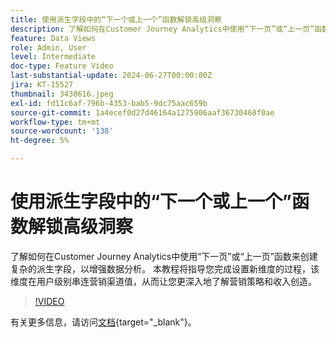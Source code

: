 ```yaml
---
title: 使用派生字段中的“下一个或上一个”函数解锁高级洞察
description: 了解如何在Customer Journey Analytics中使用“下一页”或“上一页”函数来创建复杂的派生字段，以增强数据分析。 本教程将指导您完成设置新维度的过程，该维度在用户级别串连营销渠道值，从而让您更深入地了解营销策略和收入创造。
feature: Data Views
role: Admin, User
level: Intermediate
doc-type: Feature Video
last-substantial-update: 2024-06-27T00:00:00Z
jira: KT-15527
thumbnail: 3430616.jpeg
exl-id: fd11c6af-796b-4353-bab5-9dc75aac659b
source-git-commit: 1a4ecef0d27d46164a1275906aaf36730468f0ae
workflow-type: tm+mt
source-wordcount: '138'
ht-degree: 5%

---
```


# 使用派生字段中的“下一个或上一个”函数解锁高级洞察

了解如何在Customer Journey Analytics中使用“下一页”或“上一页”函数来创建复杂的派生字段，以增强数据分析。 本教程将指导您完成设置新维度的过程，该维度在用户级别串连营销渠道值，从而让您更深入地了解营销策略和收入创造。

>[!VIDEO](https://video.tv.adobe.com/v/3430616/?learn=on)

有关更多信息，请访问[文档](https://experienceleague.adobe.com/zh-hans/docs/analytics-platform/using/cja-dataviews/derived-fields){target="_blank"}。
